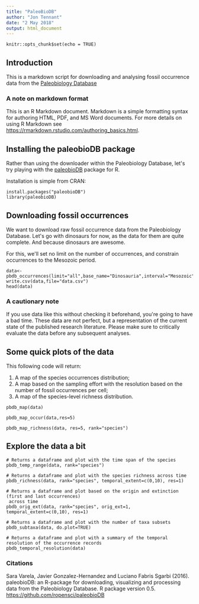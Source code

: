 ```yaml
---
title: "PaleoBioDB"
author: "Jon Tennant"
date: "2 May 2018"
output: html_document
---
```


```{r setup, include=FALSE}
knitr::opts_chunk$set(echo = TRUE)
```

## Introduction

This is a markdown script for downloading and analysing fossil occurrence data from the [Paleobiology Database](https://paleobiodb.org/)


### A note on markdown format

This is an R Markdown document. Markdown is a simple formatting syntax for authoring HTML, PDF, and MS Word documents. For more details on using R Markdown see <https://rmarkdown.rstudio.com/authoring_basics.html>.


## Installing the paleobioDB package

Rather than using the downloader within the Paleobiology Database, let's try playing with the [paleobioDB](https://github.com/ropensci/paleobioDB) package for R.

Installation is simple from CRAN:

```{r}
install.packages("paleobioDB")
library(paleobioDB)
```
## Downloading fossil occurrences

We want to download raw fossil occurrence data from the Paleobiology Database. Let's go with dinosaurs for now, as the data for them are quite complete. And because dinosaurs are awesome.

For this, we'll set no limit on the number of occurrences, and constrain occurrences to the Mesozoic period.

```{r}
data<-pbdb_occurrences(limit="all",base_name="Dinosauria",interval="Mesozoic")
write.csv(data,file="data.csv")
head(data)
```
### A cautionary note

If you use data like this without checking it beforehand, you're going to have a bad time. These data are not perfect, but a representation of the current state of the published research literature. Please make sure to critically evaluate the data before any subsequent analyses.

## Some quick plots of the data

This following code will return: 

1. A map of the species occurrences distribution; 
2. A map based on the sampling effort with the resolution based on the number of fossil occurrences per cell;
3. A map of the species-level richness distribution.

```{r}
pbdb_map(data)

pbdb_map_occur(data,res=5)

pbdb_map_richness(data, res=5, rank="species")
```

## Explore the data a bit
```{r}
# Returns a dataframe and plot with the time span of the species
pbdb_temp_range(data, rank="species")

# Returns a dataframe and plot with the species richness across time
pbdb_richness(data, rank="species", temporal_extent=c(0,10), res=1)

# Returns a dataframe and plot based on the origin and extinction (first and last occurrences)
 across time
pbdb_orig_ext(data, rank="species", orig_ext=1, temporal_extent=c(0,10), res=1)

# Returns a dataframe and plot with the number of taxa subsets
pbdb_subtaxa(data, do.plot=TRUE)         

# Returns a dataframe and plot with a summary of the temporal resolution of the occurrence records
pbdb_temporal_resolution(data)
```

### Citations
Sara Varela, Javier Gonzalez-Hernandez and Luciano Fabris Sgarbi (2016). paleobioDB: an R-package for downloading, visualizing and processing data from the Paleobiology Database. R package version 0.5. https://github.com/ropensci/paleobioDB
